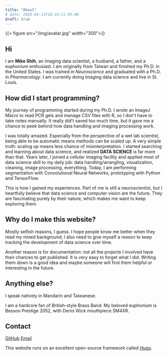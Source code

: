 ```yaml
---
title: "About"
# date: 2020-04-13T10:16:11-05:00
draft: true
---
```

{{< figure src="/img/avatar.jpg" width="300">}}

## Hi
I am **Mike Shih**, an imaging data scientist, a husband, a father, and a euphonium enthusiast. I am originally from Taiwan and finished my Ph.D. in the United States. I was trained in *Neuroscience* and graduated with a Ph.D. in *Pharmacology*. I am currently doing imaging data science and live in St. Louis.<!--more-->  

## How did I start programming? 
My journey of programming started during my Ph.D. I wrote an ImageJ Macro to read PCR gels and manage CSV files with R, so I don't have to take notes manually. It really did't saved too much time, but it gave me a chance to peek behind how data handling and imaging processing work. 

I was totally amazed. Especially from the perspective of a wet lab scientist, being able to be automatic means methods can be scaled up. A very simple truth: scaling up means less chance of misinterpretation. I started searching and learning about data science, and realized **DATA SCIENCE** is far more than that. Years later, I joined a cellular imaging facility and applied most of data science skill to my daily job: data handling/wrangling, visualization, cleaning, image processing, everything. Today, I am performing segmentation with Convolutional Neural Networks, prototyping with Python and TensorFlow.

This is how I gained my experiences. Part of me is still a neuroscientist, but I heartfully believe that data science and computer vision are the future. They are fascinating purely by their nature, which makes me want to keep exploring them. 

## Why do I make this website? 

Mostly selfish reasons, I guess. I hope people know me better when they read my mixed background; I also need to give myself a reason to keep tracking the development of data science over time. 

Another reason is for documentation: not all the projects I involved have their chances to get published. It is very easy to forget what I did. Writing them down is a good idea and maybe someone will find them helpful or interesting in the future. 

## Anything else? 
I speak natively in Mandarin and Taiwanese. 

I am a hardcore fan of British-style Brass Band. My beloved euphonium is Besson Prestige 2052, with Denis Wick mouthpiece SM4XR. 


## Contact

[GitHub](https://github.com/eufmike)
[Email](m.cc.shih@gmail.com)

This website runs on an excellent open-source framework called [Hugo](https://gohugo.io/).